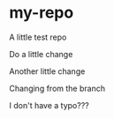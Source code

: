 # my-repo
A little test repo

Do a little change

Another little change

Changing from the branch

I don't have a typo???